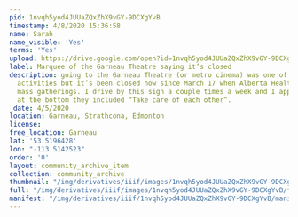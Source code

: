 ```yaml
---
pid: 1nvqh5yod4JUUaZQxZhX9vGY-9DCXgYvB
timestamp: 4/8/2020 15:36:58
name: Sarah
name_visible: 'Yes'
terms: 'Yes'
upload: https://drive.google.com/open?id=1nvqh5yod4JUUaZQxZhX9vGY-9DCXgYvB
label: Marquee of the Garneau Theatre saying it’s closed
description: going to the Garneau Theatre (or metro cinema) was one of my favourite
  activities but it’s been closed now since March 17 when Alberta Health started restricting
  mass gatherings. I drive by this sign a couple times a week and I appreciate how
  at the bottom they included “Take care of each other”.
_date: 4/5/2020
location: Garneau, Strathcona, Edmonton
license: 
free_location: Garneau
lat: '53.5196428'
lon: "-113.5142523"
order: '0'
layout: community_archive_item
collection: community_archive
thumbnail: "/img/derivatives/iiif/images/1nvqh5yod4JUUaZQxZhX9vGY-9DCXgYvB/full/250,/0/default.jpg"
full: "/img/derivatives/iiif/images/1nvqh5yod4JUUaZQxZhX9vGY-9DCXgYvB/full/full/0/default.jpg"
manifest: "/img/derivatives/iiif/1nvqh5yod4JUUaZQxZhX9vGY-9DCXgYvB/manifest.json"
---
```

